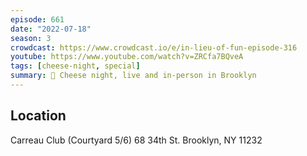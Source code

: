 ```yaml
---
episode: 661
date: "2022-07-18"
season: 3
crowdcast: https://www.crowdcast.io/e/in-lieu-of-fun-episode-316
youtube: https://www.youtube.com/watch?v=ZRCfa7BQveA
tags: [cheese-night, special]
summary: 🧀 Cheese night, live and in-person in Brooklyn
---
```


## Location

Carreau Club (Courtyard 5/6)
68 34th St.
Brooklyn, NY  11232
